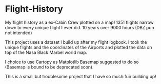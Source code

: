 # Flight-History
My flight history as a ex-Cabin Crew plotted on a map! 1351 flights narrow down to every unique flight I ever did. 10 years over 9000 hours (DBZ pun not intended)

This project uses a dataset I build up after my flight logbook. I took the unique flights and the coordinates of the Airports and plotted the data on top of the Nasa Black Marbel world map.

I choice to use Cartopy as Matplotlib Basemap suggested to do so (Basemap is bound to be deprecated soon).

This is a small but troublesome project that I have so much fun building up!
